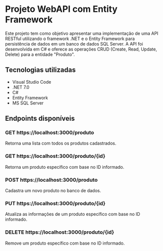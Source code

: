 # Projeto WebAPI com Entity Framework

Este projeto tem como objetivo apresentar uma implementação de uma API RESTful utilizando o framework .NET e o Entity Framework para persistência de dados em um banco de dados SQL Server. A API foi desenvolvida em C# e oferece as operações CRUD (Create, Read, Update, Delete) para a entidade "Produto".

## Tecnologias utilizadas
 * Visual Studio Code
* .NET 7.0
 * C#
* Entity Framework
* MS SQL Server


##  Endpoints disponíveis

### GET  https://localhost:3000/produto
Retorna uma lista com todos os produtos cadastrados.

### GET  https://localhost:3000/produto/{id}
Retorna um produto específico com base no ID informado.

### POST  https://localhost:3000/produto
Cadastra um novo produto no banco de dados.

### PUT  https://localhost:3000/produto/{id}
Atualiza as informações de um produto específico com base no ID informado.

### DELETE  https://localhost:3000/produto/{id}
Remove um produto específico com base no ID informado.

